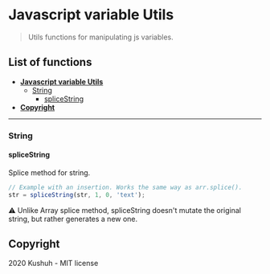 # Javascript variable Utils

> Utils functions for manipulating js variables.

## List of functions

+ **[Javascript variable Utils](#javascript-variable-utils)**
    + [String](#string)
        + [spliceString](#splicestring)
+ **[Copyright](#copyright)**

---

### String

#### spliceString

Splice method for string.

```javascript
// Example with an insertion. Works the same way as arr.splice().
str = spliceString(str, 1, 0, 'text');
```

⚠️ Unlike Array splice method, spliceString doesn't mutate the original string, but rather generates a new one.

## Copyright
2020 Kushuh - MIT license